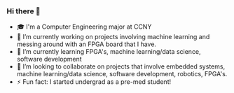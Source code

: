### Hi there 👋

- 🎓 I'm a Computer Engineering major at CCNY
- 🔭 I’m currently working on projects involving machine learning and messing around with an FPGA board that I have.
- 🌱 I’m currently learning FPGA's, machine learning/data science, software development
- 👯 I’m looking to collaborate on projects that involve embedded systems, machine learning/data science, software development, robotics, FPGA's.
- ⚡ Fun fact: I started undergrad as a pre-med student!

